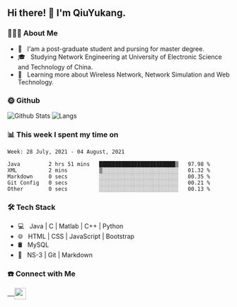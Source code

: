 <h2> Hi there! 👋 I'm QiuYukang.</h2>

<h3> 👨🏻‍💻 About Me </h3>

- 💼 &nbsp; I'am a post-graduate student and pursing for master degree.
- 🎓 &nbsp; Studying Network Engineering at University of Electronic Science and Technology of China.
- 🌱 &nbsp; Learning more about Wireless Network, Network Simulation and Web Technology.

<h3> 🌞 Github</h3>

![Github Stats](https://github-readme-stats-beta-lovat.vercel.app/api?username=QiuYukang&count_private=true&show_icons=true&hide=stars)
![Langs](https://github-readme-stats-beta-lovat.vercel.app/api/top-langs/?username=QiuYukang&count_private=true&layout=compact)

<h3> 📊 This week I spent my time on</h3>

<!--START_SECTION:waka-->
```text
Week: 28 July, 2021 - 04 August, 2021

Java         2 hrs 51 mins   ████████████████████████▒   97.98 % 
XML          2 mins          ▒░░░░░░░░░░░░░░░░░░░░░░░░   01.32 % 
Markdown     0 secs          ░░░░░░░░░░░░░░░░░░░░░░░░░   00.35 % 
Git Config   0 secs          ░░░░░░░░░░░░░░░░░░░░░░░░░   00.21 % 
Other        0 secs          ░░░░░░░░░░░░░░░░░░░░░░░░░   00.13 % 
```
<!--END_SECTION:waka-->

<h3>🛠 Tech Stack</h3>

- 💻 &nbsp; Java | C | Matlab | C++ | Python
- 🌐 &nbsp; HTML | CSS | JavaScript | Bootstrap
- 🛢  &nbsp; MySQL
- 🔧 &nbsp; NS-3 | Git | Markdown

<h3> ☎️ Connect with Me </h3>

<a href="mailto:b612n@qq.com">
   &nbsp;  &nbsp;
  <img align="center" width="26px" src="https://github.com/TheDudeThatCode/TheDudeThatCode/blob/master/Assets/Gmail.svg" />
</a>
